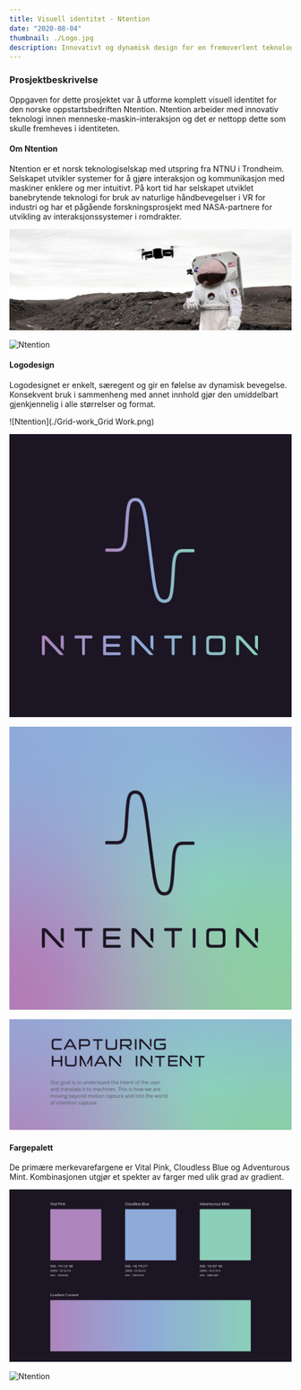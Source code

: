 ```yaml
---
title: Visuell identitet - Ntention
date: "2020-08-04"
thumbnail: ./Logo.jpg
description: Innovativt og dynamisk design for en fremoverlent teknologibedrift.
---
```


### Prosjektbeskrivelse

Oppgaven for dette prosjektet var å utforme komplett visuell identitet for den norske oppstartsbedriften Ntention. Ntention arbeider med innovativ teknologi innen menneske-maskin-interaksjon og det er nettopp dette som skulle fremheves i identiteten.

#### Om Ntention

Ntention er et norsk teknologiselskap med utspring fra NTNU i Trondheim. Selskapet utvikler systemer for å gjøre interaksjon og kommunikasjon med maskiner enklere og mer intuitivt. På kort tid har selskapet utviklet banebrytende teknologi for bruk av naturlige håndbevegelser i VR for industri og har et pågående forskningsprosjekt med NASA-partnere for utvikling av interaksjonssystemer i romdrakter.

<div class="kg-card kg-image-card kg-width-full">

![Ntention](./space.png)

</div>

<div class="kg-card kg-image-card kg-width-full">

![Ntention](./logo.gif#maxwidth)

</div>

#### Logodesign

Logodesignet er enkelt, særegent og gir en følelse av dynamisk bevegelse. Konsekvent bruk i sammenheng med annet innhold gjør den umiddelbart gjenkjennelig i alle størrelser og format.

<div class="kg-card kg-image-card kg-width-wide">

![Ntention](./Grid-work_Grid Work.png)

</div>

![Ntention](./Logo-Color-DarkBG.png)

![Ntention](./Logo-Dark-ColorBG.png)

<div class="kg-card kg-image-card kg-width-wide">

![Ntention](./banner.png)

</div>

#### Fargepalett

De primære merkevarefargene er Vital Pink, Cloudless Blue og Adventurous Mint. Kombinasjonen utgjør et spekter av farger med ulik grad av gradient.

<div class="kg-card kg-image-card kg-width-wide">

![Ntention](./colors.png)

</div>

<div class="kg-card kg-image-card kg-width-full">

![Ntention](./Scene.png)

</div>
